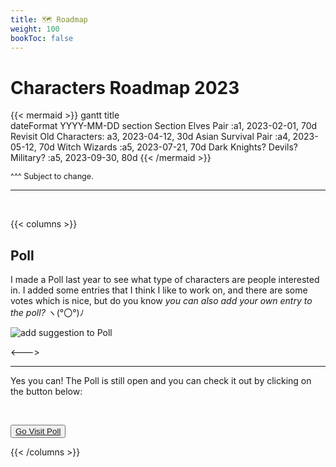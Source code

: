 ```yaml
---
title: 🗺 Roadmap
weight: 100
bookToc: false
---
```


# Characters Roadmap 2023

{{< mermaid >}}
gantt
    title  
    dateFormat  YYYY-MM-DD
    section Section
    Elves Pair :a1, 2023-02-01, 70d
    Revisit Old Characters: a3, 2023-04-12, 30d
    Asian Survival Pair :a4, 2023-05-12, 70d
    Witch Wizards :a5, 2023-07-21, 70d
    Dark Knights? Devils? Military? :a5, 2023-09-30, 80d
{{< /mermaid >}}


<span style="font-size: 0.9em;">^^^ Subject to change.</span>

---

<p>&nbsp;</p>

{{< columns >}}

## Poll

I made a Poll last year to see what type of characters are people interested in. I added some entries that I think I like to work on, and there are some votes which is nice, but do you know *you can also add your own entry to the poll?* ヽ(°〇°)ﾉ

<img class="shadow" src="../poll-suggest.jpg" alt="add suggestion to Poll">

<--->

---

Yes you can! The Poll is still open and you can check it out by clicking on the button below:

<p>&nbsp;</p>

<button class="button-75" role="button"><a class="text" href="https://poll.ly/TDuJzw3599YBwt3E7teS" target="_blank">Go Visit Poll</a></button>

{{< /columns >}}





